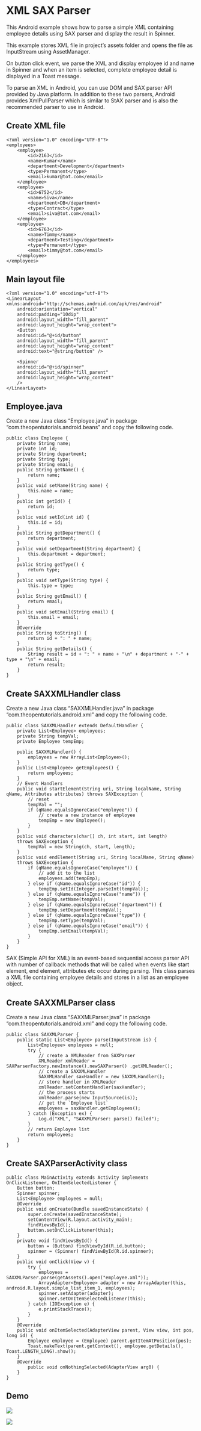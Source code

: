 **XML SAX Parser**
==================

This Android example shows how to parse a simple XML containing employee details
using SAX parser and display the result in Spinner.  
  
This example stores XML file in project’s assets folder and opens the file as
InputStream using AssetManager.  
  
On button click event, we parse the XML and display employee id and name in
Spinner and when an item is selected, complete employee detail is displayed in a
Toast message.

To parse an XML in Android, you can use DOM and SAX parser API provided by Java
platform. In addition to these two parsers, Android provides XmlPullParser which
is similar to StAX parser and is also the recommended parser to use in Android.

**Create XML file**
-------------------

~~~~~~~~~~~~~~~~~~~~~~~~~~~~~~~~~~~~~~~~~~~~~~~~~~~~~~~~~~~~~~~~~~~~~~~~~~~~~~~~
<?xml version="1.0" encoding="UTF-8"?>
<employees>
    <employee>
        <id>2163</id>
        <name>Kumar</name>
        <department>Development</department>
        <type>Permanent</type>
        <email>kumar@tot.com</email>
    </employee>
    <employee>
        <id>6752</id>
        <name>Siva</name>
        <department>DB</department>
        <type>Contract</type>
        <email>siva@tot.com</email>
    </employee>
    <employee>
        <id>6763</id>
        <name>Timmy</name>
        <department>Testing</department>
        <type>Permanent</type>
        <email>timmy@tot.com</email>
    </employee>
</employees>
~~~~~~~~~~~~~~~~~~~~~~~~~~~~~~~~~~~~~~~~~~~~~~~~~~~~~~~~~~~~~~~~~~~~~~~~~~~~~~~~

**Main layout file** 
---------------------

~~~~~~~~~~~~~~~~~~~~~~~~~~~~~~~~~~~~~~~~~~~~~~~~~~~~~~~~~~~~~~~~~~~~~~~~~~~~~~~~
<?xml version="1.0" encoding="utf-8"?>
<LinearLayout xmlns:android="http://schemas.android.com/apk/res/android"
    android:orientation="vertical"
    android:padding="10dip"
    android:layout_width="fill_parent"
    android:layout_height="wrap_content">
    <Button
    android:id="@+id/button"
    android:layout_width="fill_parent"
    android:layout_height="wrap_content"
    android:text="@string/button" />

    <Spinner
    android:id="@+id/spinner"
    android:layout_width="fill_parent"
    android:layout_height="wrap_content"
    />
</LinearLayout>
~~~~~~~~~~~~~~~~~~~~~~~~~~~~~~~~~~~~~~~~~~~~~~~~~~~~~~~~~~~~~~~~~~~~~~~~~~~~~~~~

**Employee.java**<br>
---------------------

Create a new Java class “Employee.java” in package
“com.theopentutorials.android.beans” and copy the following code.

~~~~~~~~~~~~~~~~~~~~~~~~~~~~~~~~~~~~~~~~~~~~~~~~~~~~~~~~~~~~~~~~~~~~~~~~~~~~~~~~
public class Employee {
    private String name;
    private int id;
    private String department;
    private String type;
    private String email;
    public String getName() {
        return name;
    }
    public void setName(String name) {
        this.name = name;
    }
    public int getId() {
        return id;
    }
    public void setId(int id) {
        this.id = id;
    }
    public String getDepartment() {
        return department;
    }
    public void setDepartment(String department) {
        this.department = department;
    }
    public String getType() {
        return type;
    }
    public void setType(String type) {
        this.type = type;
    }
    public String getEmail() {
        return email;
    }
    public void setEmail(String email) {
        this.email = email;
    }
    @Override
    public String toString() {
        return id + ": " + name;
    }
    public String getDetails() {
        String result = id + ": " + name + "\n" + department + "-" + type + "\n" + email;
        return result;
    }
}
~~~~~~~~~~~~~~~~~~~~~~~~~~~~~~~~~~~~~~~~~~~~~~~~~~~~~~~~~~~~~~~~~~~~~~~~~~~~~~~~

**Create SAXXMLHandler class**
------------------------------

Create a new Java class “SAXXMLHandler.java” in package
“com.theopentutorials.android.xml” and copy the following code.

~~~~~~~~~~~~~~~~~~~~~~~~~~~~~~~~~~~~~~~~~~~~~~~~~~~~~~~~~~~~~~~~~~~~~~~~~~~~~~~~
public class SAXXMLHandler extends DefaultHandler {
    private List<Employee> employees;
    private String tempVal;
    private Employee tempEmp;

    public SAXXMLHandler() {
        employees = new ArrayList<Employee>();
    }
    public List<Employee> getEmployees() {
        return employees;
    }
    // Event Handlers
    public void startElement(String uri, String localName, String qName, Attributes attributes) throws SAXException {
        // reset
        tempVal = "";
        if (qName.equalsIgnoreCase("employee")) {
            // create a new instance of employee
            tempEmp = new Employee();
        }
    }
    public void characters(char[] ch, int start, int length)
    throws SAXException {
        tempVal = new String(ch, start, length);
    }
    public void endElement(String uri, String localName, String qName)
    throws SAXException {
        if (qName.equalsIgnoreCase("employee")) {
            // add it to the list
            employees.add(tempEmp);
        } else if (qName.equalsIgnoreCase("id")) {
            tempEmp.setId(Integer.parseInt(tempVal));
        } else if (qName.equalsIgnoreCase("name")) {
            tempEmp.setName(tempVal);
        } else if (qName.equalsIgnoreCase("department")) {
            tempEmp.setDepartment(tempVal);
        } else if (qName.equalsIgnoreCase("type")) {
            tempEmp.setType(tempVal);
        } else if (qName.equalsIgnoreCase("email")) {
            tempEmp.setEmail(tempVal);
        }
    }
}
~~~~~~~~~~~~~~~~~~~~~~~~~~~~~~~~~~~~~~~~~~~~~~~~~~~~~~~~~~~~~~~~~~~~~~~~~~~~~~~~

SAX (Simple API for XML) is an event-based sequential access parser API with
number of callback methods that will be called when events like start element,
end element, attributes etc occur during parsing. This class parses a XML file
containing employee details and stores in a list as an employee object.

**Create SAXXMLParser class**
-----------------------------

Create a new Java class “SAXXMLParser.java” in package
“com.theopentutorials.android.xml” and copy the following code.

~~~~~~~~~~~~~~~~~~~~~~~~~~~~~~~~~~~~~~~~~~~~~~~~~~~~~~~~~~~~~~~~~~~~~~~~~~~~~~~~
public class SAXXMLParser {
    public static List<Employee> parse(InputStream is) {
        List<Employee> employees = null;
        try {
            // create a XMLReader from SAXParser
            XMLReader xmlReader = SAXParserFactory.newInstance().newSAXParser() .getXMLReader();
            // create a SAXXMLHandler
            SAXXMLHandler saxHandler = new SAXXMLHandler();
            // store handler in XMLReader
            xmlReader.setContentHandler(saxHandler);
            // the process starts
            xmlReader.parse(new InputSource(is));
            // get the `Employee list`
            employees = saxHandler.getEmployees();
        } catch (Exception ex) {
            Log.d("XML", "SAXXMLParser: parse() failed");
        }
        // return Employee list
        return employees;
    }
}
~~~~~~~~~~~~~~~~~~~~~~~~~~~~~~~~~~~~~~~~~~~~~~~~~~~~~~~~~~~~~~~~~~~~~~~~~~~~~~~~

**Create SAXParserActivity class**
----------------------------------

~~~~~~~~~~~~~~~~~~~~~~~~~~~~~~~~~~~~~~~~~~~~~~~~~~~~~~~~~~~~~~~~~~~~~~~~~~~~~~~~
public class MainActivity extends Activity implements
OnClickListener, OnItemSelectedListener {
    Button button;
    Spinner spinner;
    List<Employee> employees = null;
    @Override
    public void onCreate(Bundle savedInstanceState) {
        super.onCreate(savedInstanceState);
        setContentView(R.layout.activity_main);
        findViewsById();
        button.setOnClickListener(this);
    }
    private void findViewsById() {
        button = (Button) findViewById(R.id.button);
        spinner = (Spinner) findViewById(R.id.spinner);
    }
    public void onClick(View v) {
        try {
            employees = SAXXMLParser.parse(getAssets().open("employee.xml"));
            ArrayAdapter<Employee> adapter = new ArrayAdapter(this, android.R.layout.simple_list_item_1, employees);
            spinner.setAdapter(adapter);
            spinner.setOnItemSelectedListener(this);
        } catch (IOException e) {
            e.printStackTrace();
        }
    }
    @Override
    public void onItemSelected(AdapterView parent, View view, int pos, long id) {
        Employee employee = (Employee) parent.getItemAtPosition(pos);
        Toast.makeText(parent.getContext(), employee.getDetails(), Toast.LENGTH_LONG).show();
    }
    @Override
        public void onNothingSelected(AdapterView arg0) {
    }
}
~~~~~~~~~~~~~~~~~~~~~~~~~~~~~~~~~~~~~~~~~~~~~~~~~~~~~~~~~~~~~~~~~~~~~~~~~~~~~~~~

**Demo**
--------

![](file:///D:/Mohsin/assets/assets/img/sax1.png)

  
  


![](file:///D:/Mohsin/assets/assets/img/sax4.jpg)
